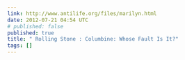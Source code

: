 ```yaml
---
link: http://www.antilife.org/files/marilyn.html
date: 2012-07-21 04:54 UTC
# published: false
published: true
title: " Rolling Stone : Columbine: Whose Fault Is It?"
tags: []
---
```



